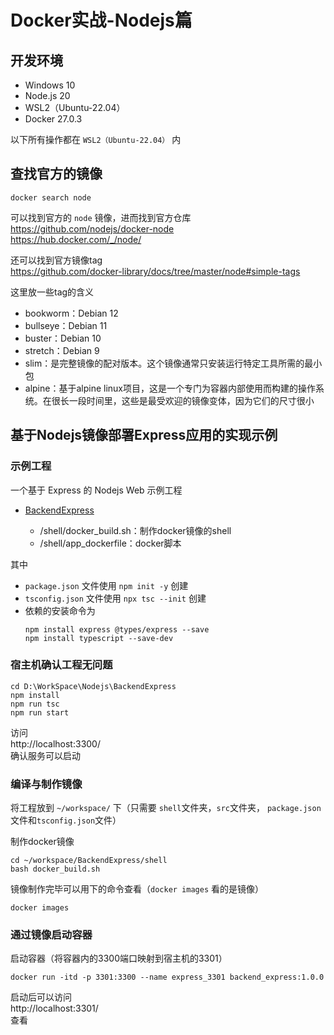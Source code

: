 # Docker实战-Nodejs篇

## 开发环境
- Windows 10
- Node.js 20
- WSL2（Ubuntu-22.04）
- Docker 27.0.3

以下所有操作都在 ``WSL2（Ubuntu-22.04）`` 内

## 查找官方的镜像

```
docker search node
```
可以找到官方的 ``node`` 镜像，进而找到官方仓库  
https://github.com/nodejs/docker-node  
https://hub.docker.com/_/node/  

还可以找到官方镜像tag  
https://github.com/docker-library/docs/tree/master/node#simple-tags

这里放一些tag的含义
 - bookworm：Debian 12
 - bullseye：Debian 11
 - buster：Debian 10
 - stretch：Debian 9
 - slim：是完整镜像的配对版本。这个镜像通常只安装运行特定工具所需的最小包
 - alpine：基于alpine linux项目，这是一个专门为容器内部使用而构建的操作系统。在很长一段时间里，这些是最受欢迎的镜像变体，因为它们的尺寸很小


## 基于Nodejs镜像部署Express应用的实现示例

### 示例工程
一个基于 Express 的 Nodejs Web 示例工程

 - [BackendExpress](../Web/BackendExpress/)

     - /shell/docker_build.sh：制作docker镜像的shell
     - /shell/app_dockerfile：docker脚本

其中
 - ``package.json`` 文件使用 ``npm init -y`` 创建
 - ``tsconfig.json`` 文件使用 ``npx tsc --init`` 创建
 - 依赖的安装命令为
    ```
    npm install express @types/express --save
    npm install typescript --save-dev
    ```

### 宿主机确认工程无问题
```
cd D:\WorkSpace\Nodejs\BackendExpress
npm install
npm run tsc
npm run start
```
访问  
http://localhost:3300/  
确认服务可以启动

### 编译与制作镜像

将工程放到 ``~/workspace/`` 下（只需要 ``shell``文件夹，``src``文件夹， ``package.json``文件和``tsconfig.json``文件）

制作docker镜像
```
cd ~/workspace/BackendExpress/shell
bash docker_build.sh
```
镜像制作完毕可以用下的命令查看（``docker images`` 看的是镜像）
```
docker images
```

### 通过镜像启动容器
启动容器（将容器内的3300端口映射到宿主机的3301）
```
docker run -itd -p 3301:3300 --name express_3301 backend_express:1.0.0
```

启动后可以访问  
http://localhost:3301/  
查看
